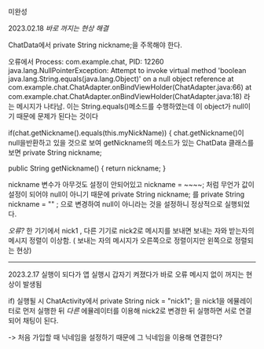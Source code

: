 미완성

2023.02.18
*바로 꺼지는 현상 해결*

ChatData에서  private String nickname;을 주목해야 한다.

오류에서 
    Process: com.example.chat, PID: 12260
    java.lang.NullPointerException: Attempt to invoke virtual method 'boolean java.lang.String.equals(java.lang.Object)' on a null object reference
        at com.example.chat.ChatAdapter.onBindViewHolder(ChatAdapter.java:66)
        at com.example.chat.ChatAdapter.onBindViewHolder(ChatAdapter.java:18)
라는 메시지가 나타남.
이는  String.equals()메소드를 수행하였는데 이 object가 null이기 때문에 문제가 된다는 것이다


if(chat.getNickname().equals(this.myNickName)) {  chat.getNickname()이 null을반환하고 있을 것으로 보여
getNickname의 메소드가 있는 ChatData 클래스를 보면
private String nickname;

public String getNickname() {
return nickname;
}

nickname 변수가 아무것도 설정이 안되어있고
nickname = ~~~~; 처럼 무언가 값이 설정이 되어야 null이 아니기 때문에
private String nickname; 를 private String nickname = "" ; 으로 변경하여 null이 아니라는 것을 설정하니 정상적으로 실행되었다.

*오류?*
한 기기에서 nick1 , 다른 기기로 nick2로 메시지를 보내면 보내는 자와 받는자의 메시지 정렬이 이상함. ( 보내는 자의 메시지가 오른쪽으로 정렬이지만 왼쪽으로 정렬되는 현상)

-------------------------------------------------------------------------------------------------------------------------------------------------------------------

2023.2.17
실행이 되다가
앱 실행시 갑자기 켜졌다가 바로 오류 메시지 없이 꺼지는 현상이 발생됨

if) 실행될 시
ChatActivity에서  private String nick = "nick1"; 을 nick1을 에뮬레이터로 먼저 실행한 뒤 *다른* 에뮬레이터를 이용해 nick2로 변경한 뒤 실행하면 서로 연결되어 채팅이 된다.

-> 처음 가입할 때 닉네임을 설정하기 때문에 그 닉네임을 이용해 연결한다?
